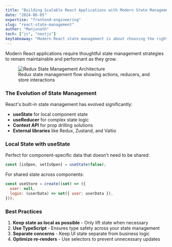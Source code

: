 ```yaml
---
title: "Building Scalable React Applications with Modern State Management"
date: "2024-06-05"
expertise: "frontend-engineering"
slug: "react-state-management"
author: "Manjunath"
tech: ["js", "nextjs"]
keytakeaway: "Modern React state management is about choosing the right tool for the job - start simple with local state, and gradually introduce more sophisticated solutions like Zustand or Redux as your application grows in complexity."
---
```


Modern React applications require thoughtful state management strategies to remain maintainable and performant as they grow.

<figure>
  <img src="/articles/react-state-management/redux.jpeg" alt="Redux State Management Architecture" />
  <figcaption>Redux state management flow showing actions, reducers, and store interactions</figcaption>
</figure>

### The Evolution of State Management

React's built-in state management has evolved significantly:

- **useState** for local component state
- **useReducer** for complex state logic
- **Context API** for prop drilling solutions
- **External libraries** like Redux, Zustand, and Valtio

### Local State with useState

Perfect for component-specific data that doesn't need to be shared:

```jsx
const [isOpen, setIsOpen] = useState(false);
```

For shared state across components:

```jsx
const useStore = create((set) => ({
  user: null,
  login: (userData) => set({ user: userData }),
}));
```

### Best Practices

1. **Keep state as local as possible** - Only lift state when necessary
2. **Use TypeScript** - Ensures type safety across your state management
3. **Separate concerns** - Keep UI state separate from business logic
4. **Optimize re-renders** - Use selectors to prevent unnecessary updates
